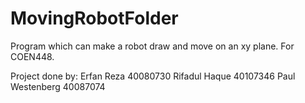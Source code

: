 # MovingRobotFolder

Program which can make a robot draw and move on an xy plane. For COEN448.

Project done by:
Erfan Reza 40080730
Rifadul Haque 40107346
Paul Westenberg 40087074

